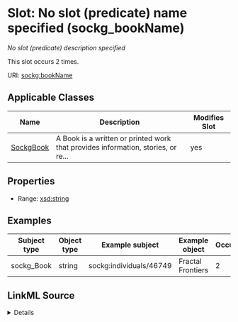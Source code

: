 

# Slot: No slot (predicate) name specified (sockg_bookName)


_No slot (predicate) description specified_






This slot occurs 2 times.


URI: [sockg:bookName](https://idir.uta.edu/sockg-ontology/docs/bookName)



<!-- no inheritance hierarchy -->





## Applicable Classes

| Name | Description | Modifies Slot |
| --- | --- | --- |
| [SockgBook](../classes/SockgBook.md) | A Book is a written or printed work that provides information, stories, or re... |  yes  |







## Properties

* Range: [xsd:string](http://www.w3.org/2001/XMLSchema#string)






## Examples

| Subject type | Object type | Example subject | Example object | Occurrences |
| --- | --- | --- | --- | --- |
| sockg_Book | string | sockg:individuals/46749 | Fractal Frontiers | 2 |




## LinkML Source

<details>

```yaml
name: sockg_bookName
annotations:
  count:
    tag: count
    value: 2
description: No slot (predicate) description specified
title: No slot (predicate) name specified
examples:
- object:
    example_object: Fractal Frontiers
    example_object_type: string
    example_predicate: sockg:bookName
    example_subject: sockg:individuals/46749
    example_subject_type: sockg_Book
from_schema: soc-kg
rank: 1000
domain: sockg_Book
slot_uri: sockg:bookName
alias: sockg_bookName
domain_of:
- sockg_Book
range: string

```
</details>
